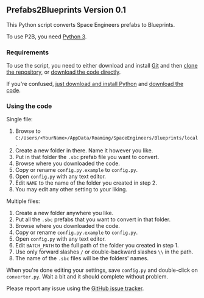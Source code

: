 ## Prefabs2Blueprints Version 0.1

This Python script converts Space Engineers prefabs to Blueprints.

To use P2B, you need [Python 3][0].

### Requirements

To use the script, you need to either download and install [Git][1] and then [clone the repository][2], or [download the code directly][3].

If you're confused, [just download and install Python][0] and [download the code][3].

### Using the code

Single file:

1. Browse to `C:/Users/<YourName>/AppData/Roaming/SpaceEngineers/Blueprints/local`.
2. Create a new folder in there. Name it however you like.
3. Put in that folder the `.sbc` prefab file you want to convert.
4. Browse where you downloaded the code.
5. Copy or rename `config.py.example` to `config.py`.
6. Open `config.py` with any text editor.
7. Edit `NAME` to the name of the folder you created in step 2.
8. You may edit any other setting to your liking.

Multiple files:

1. Create a new folder anywhere you like.
2. Put all the `.sbc` prefabs that you want to convert in that folder.
3. Browse where you downloaded the code.
4. Copy or rename `config.py.example` to `config.py`.
5. Open `config.py` with any text editor.
6. Edit `BATCH_PATH` to the full path of the folder you created in step 1.
7. Use only forward slashes `/` or double-backward slashes `\\` in the path.
8. The name of the `.sbc` files will be the folders' names.

When you're done editing your settings, save `config.py` and double-click on `converter.py`.
Wait a bit and it should complete without problem.

Please report any issue using the [GitHub issue tracker][4].

[0]: https://www.python.org/ftp/python/3.4.2/python-3.4.2.msi
[1]: http://git-scm.com/download/win
[2]: github-windows://openRepo/https://github.com/Vgr255/Prefabs2Blueprints
[3]: https://github.com/Vgr255/Prefabs2Blueprints/archive/master.zip
[4]: https://github.com/Vgr255/Prefabs2Blueprints/issues